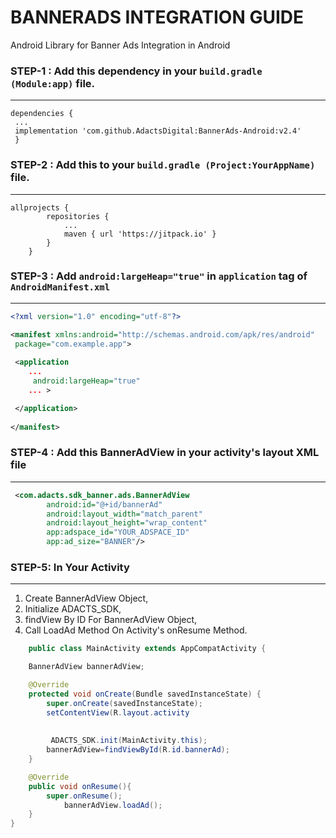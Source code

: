 # BANNERADS INTEGRATION GUIDE

Android Library for Banner Ads Integration in Android

### STEP-1 : Add this dependency in your `build.gradle (Module:app)` file.
------------------------------------------------------------------------------------------------------------------------------


```
dependencies {
 ...
 implementation 'com.github.AdactsDigital:BannerAds-Android:v2.4'
 }
```

### STEP-2 : Add this to your `build.gradle (Project:YourAppName)` file.
------------------------------------------------------------------------------------------------------------------------------

```
allprojects {
		repositories {
			...
			maven { url 'https://jitpack.io' }
		}
	}
```

### STEP-3 :  Add `android:largeHeap="true"` in `application` tag of `AndroidManifest.xml` 
------------------------------------------------------------------------------------------------------------------------------

   ```xml
   <?xml version="1.0" encoding="utf-8"?>
   
   <manifest xmlns:android="http://schemas.android.com/apk/res/android"
    package="com.example.app">
      
    <application
       ...
        android:largeHeap="true"
       ... >

    </application>
    
  </manifest>
   ```
   
### STEP-4 : Add this BannerAdView in your activity's layout XML file
---------------------------------------------------------------------
```xml
 <com.adacts.sdk_banner.ads.BannerAdView
        android:id="@+id/bannerAd"
        android:layout_width="match_parent"
        android:layout_height="wrap_content"
        app:adspace_id="YOUR_ADSPACE_ID"  
        app:ad_size="BANNER"/>
```

### STEP-5: In Your Activity
---------------------------------------------------------------------

 1. Create BannerAdView Object, 
 2. Initialize ADACTS_SDK,
 3. findView By ID For BannerAdView Object,
 4. Call LoadAd Method On Activity's onResume Method.


```java
    public class MainActivity extends AppCompatActivity {

    BannerAdView bannerAdView;

    @Override
    protected void onCreate(Bundle savedInstanceState) {
        super.onCreate(savedInstanceState);
        setContentView(R.layout.activity
        
        
         ADACTS_SDK.init(MainActivity.this);
        bannerAdView=findViewById(R.id.bannerAd);
    }

    @Override
    public void onResume(){
        super.onResume();
            bannerAdView.loadAd();
    }
}
```
